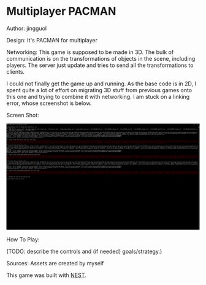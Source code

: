 # Multiplayer PACMAN

Author: jingguol

Design: It's PACMAN for multiplayer

Networking: This game is supposed to be made in 3D. The bulk of communication is on the transformations of objects in the scene, including players. The server just update and tries to send all the transformations to clients.

I could not finally get the game up and running. As the base code is in 2D, I spent quite a lot of effort on migrating 3D stuff from previous games onto this one and trying to combine it with networking. I am stuck on a linking error, whose screenshot is below.

Screen Shot:

![Screen Shot](screenshot.png)

How To Play:

(TODO: describe the controls and (if needed) goals/strategy.)

Sources: Assets are created by myself

This game was built with [NEST](NEST.md).
